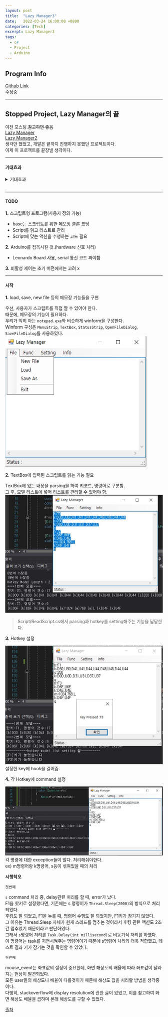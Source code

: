 ```yaml
---
layout: post
title:  "Lazy Manager3"
date:   2022-03-24 16:00:00 +0800
categories: [Tech]
excerpt: Lazy Manager3
tags:
  - c#  
  - Project
  - Arduino
---
```


## Program Info

[Github Link](https://github.com/kdjun97/lazy-manager)  
수정중  

---  

## Stopped Project, Lazy Manager의 끝

이전 포스팅.~~참고하면 좋음~~  
[Lazy Manager](https://kdjun97.github.io/blog/Lazy_Manager/)  
[Lazy Manager2](https://kdjun97.github.io/blog/Lazy_Manager2/)  
생각만 했었고, 개발은 끝까지 진행하지 못했던 프로젝트이다.  
이제 이 프로젝트를 끝장낼 생각이다.  

---  

#### 기대효과

<details>
  <summary>기대효과</summary>  
  <p>
  사실 사람은 반복 작업을 하는 것을 아주 지루하게 느낀다.<br>
  나 역시 그렇게 느꼈었고, 그래서 이 프로그램을 생각하게 되었다.<br>
  예를 들어, 어떤 특정 버튼을 계속 눌러야할 때, 너무 귀찮지 않은가?<br>
  혹은 반복되는 키보드 입력으로 너무 힘들거나, 단 한번의 키 입력으로 100번의 키 입력 효과를 나타내는 편리한 기능을 생각해본 적이 있을 것이다.<br>
  보통 이런 경우는, 사무적인 업무에서 많이 발생된다.<br>
  따라서, 나는 이러한 귀찮은 업무를 대신해주는 혹은 더 편리한 기능을 제공해주는 프로그램을 만들어 인간이 더 편리하게 작업을 했으면 한다.<br>
  물론, 많은 사람들이 이러한 생각을 하고 도움을 주는 프로그램을 만들었을 것이다.<br>
  하지만 A회사에서 A프로그램을, B회사에서 B프로그램을 만드는 것 처럼, A회사 프로그램을 다른 회사에서는 사용할 수 없다.<br>
  이 프로그램은 사용자 정의 맵핑기능이 있어 더욱 많은 사용자들(기업들)이 입맛대로 바꾸어 사용할 수 있다는 장점이 있을 것이다.<br>
  또한, 활성창에서 이벤트 처리가 이루어지는 것이 아닌, 비활성창에서도 이벤트 처리를 할 수 있게 함으로써 사용자의 편의를 더욱 생각했다.(동시에 많은 일을 할 수 있음)<br>
  </p>
</details><br>

---  
  
#### TODO

**1.** 스크립트형 프로그램(사용자 정의 가능)  
  - base는 스크립트를 위한 메모장 클론 코딩
  - Script를 읽고 리스트로 관리
  - Script에 맞는 액션을 수행하는 코드 필요  

**2.** Arduino를 접목시킬 것.(hardware 신호 처리)  
  - Leonardo Board 사용, serial 통신 코드 짜야함  

**3.** 비활성 제어는 초기 버전에서는 고려 x

---   

#### 시작

**1.** load, save, new file 등의 메모장 기능들을 구현  

우선, 사용자가 스크립트를 직접 짤 수 있어야 한다.  
때문에, 메모장의 기능이 필요하다.  
우리가 익히 아는 `notepad.exe`와 비슷하게 winform을 구성한다.  
Winform 구성은 `MenuStrip`, `TextBox`, `StatusStrip`, `OpenFileDialog`, `SaveFileDialog`를 사용하였다.  
![UI](/assets/images/lazy_manager3/skeleton_ui.jpg)   

**2.** TextBox에 입력된 스크립트를 읽는 기능 필요  

TextBox에 있는 내용을 parsing을 하여 키코드, 명령어로 구분함.  
그 후, 모델 리스트에 넣어 리스트를 관리할 수 있어야 함.  
![Model_List](/assets/images/lazy_manager3/read_script_complete.JPG)  
> Script/ReadScript.cs에서 parsing과 hotkey를 setting해주는 기능을 담당한다.  

**3.** Hotkey 설정  

![Set Hotkey](/assets/images/lazy_manager3/set_hotkey.jpg)  
설정한 key에 hook을 걸어줌.  

**4.** 각 Hotkey에 command 설정  

![Set Command](/assets/images/lazy_manager3/set_command.JPG)   
각 명령에 대한 exception들이 많다. 처리해줘야한다.  
ex) m명령어랑 k명령어, s등이 섞여있을 때의 처리  

**시행착오**  

`첫번째`  

`s` command 처리 중, delay관련 처리를 할 때, error가 났다.  
F1을 핫키로 설정했다면, 기존에는 s 명령어가 `Thread.Sleep(2000)`의 방식으로 처리 되었다.  
후킹도 잘 되었고, F1을 누를 때, 명령어 수행도 잘 되었지만, F1키가 잠기지 않았다.  
그 이유는 Thread.Sleep 자체가 현재 스레드를 멈추는 것이라서 후킹 관련 액션도 2초간 멈추었기 때문이라고 판단하였다.  
그래서 `s`명령어 처리를 `Task.Delay(int millisecond)`로 비동기식 처리를 하였다.  
이 명령어는 task를 지연시켜주는 명령어이기 때문에 s명령어 처리와 더욱 적합했고, 테스트 결과 키가 잠기는 것을 확인할 수 있었다.  

`두번째`  

mouse_event는 좌표값의 설정이 중요한데, 화면 해상도의 배율에 따라 좌표값이 달라지는 현상이 발견되었다.  
모든 user들의 해상도나 배율이 다를것이기 때문에 해상도 값을 처리할 방법을 생각중이다.  
다행히, stackoverflow에 display resolution에 관한 글이 있었고, 이를 참고하여 화면 해상도 배율을 곱하며 본래 해상도를 구할 수 있었다.  

[출처](https://stackoverflow.com/questions/5082610/get-and-set-screen-resolution)  